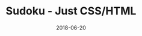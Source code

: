---
title: 'Sudoku - Just CSS/HTML'
description: 'Complete a sudoku puzzle without Javascript or server-side interaction.'
gametype: 'hard'
gameid: 80
date: 2018-06-20
tags: []
draft: false
type: 'games'
num19: [{'idx':1,'arr1':[1,2,3,4,5,6,7,8,9],'arr2':[1,2,3,4,5,6,7,8,9]},{'idx':2,'arr1':[1,2,3,4,5,6,7,8,9],'arr2':[1,2,3,4,5,6,7,8,9]},{'idx':3,'arr1':[1,2,3,4,5,6,7,8,9],'arr2':[1,2,3,4,5,6,7,8,9]},{'idx':4,'arr1':[1,2,3,4,5,6,7,8,9],'arr2':[1,2,3,4,5,6,7,8,9]},{'idx':5,'arr1':[1,2,3,4,5,6,7,8,9],'arr2':[1,2,3,4,5,6,7,8,9]},{'idx':6,'arr1':[1,2,3,4,5,6,7,8,9],'arr2':[1,2,3,4,5,6,7,8,9]},{'idx':7,'arr1':[1,2,3,4,5,6,7,8,9],'arr2':[1,2,3,4,5,6,7,8,9]},{'idx':8,'arr1':[1,2,3,4,5,6,7,8,9],'arr2':[1,2,3,4,5,6,7,8,9]},{'idx':9,'arr1':[1,2,3,4,5,6,7,8,9],'arr2':[1,2,3,4,5,6,7,8,9]}]
puzzle: [[1, 0, 0, 7, 9, 0, 5, 0, 0], [0, 0, 0, 0, 0, 5, 7, 0, 1], [0, 0, 0, 0, 3, 0, 6, 0, 0], [4, 0, 0, 0, 0, 6, 9, 0, 0], [8, 5, 0, 0, 0, 0, 0, 2, 6], [0, 0, 6, 2, 0, 0, 0, 0, 5], [0, 0, 1, 0, 6, 0, 0, 0, 0], [2, 0, 8, 9, 0, 0, 0, 0, 0], [0, 0, 3, 0, 4, 2, 0, 0, 9]]
layout: 'sudokucssstatic'
---